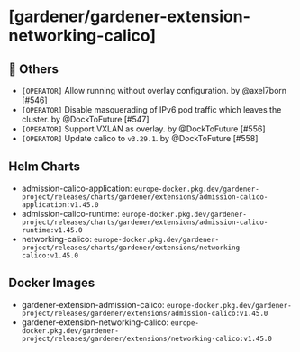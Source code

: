 # [gardener/gardener-extension-networking-calico]

## 🏃 Others

- `[OPERATOR]` Allow running without overlay configuration. by @axel7born [#546]
- `[OPERATOR]` Disable masquerading of IPv6 pod traffic which leaves the cluster. by @DockToFuture [#547]
- `[OPERATOR]` Support VXLAN as overlay. by @DockToFuture [#556]
- `[OPERATOR]` Update calico to `v3.29.1`. by @DockToFuture [#558]

## Helm Charts
- admission-calico-application: `europe-docker.pkg.dev/gardener-project/releases/charts/gardener/extensions/admission-calico-application:v1.45.0`
- admission-calico-runtime: `europe-docker.pkg.dev/gardener-project/releases/charts/gardener/extensions/admission-calico-runtime:v1.45.0`
- networking-calico: `europe-docker.pkg.dev/gardener-project/releases/charts/gardener/extensions/networking-calico:v1.45.0`
## Docker Images
- gardener-extension-admission-calico: `europe-docker.pkg.dev/gardener-project/releases/gardener/extensions/admission-calico:v1.45.0`
- gardener-extension-networking-calico: `europe-docker.pkg.dev/gardener-project/releases/gardener/extensions/networking-calico:v1.45.0`

